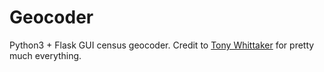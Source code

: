 # Geocoder
Python3 + Flask GUI census geocoder.
Credit to <a href="https://github.com/tonywhittaker">Tony Whittaker</a> for pretty much everything.
